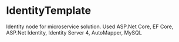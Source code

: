 # IdentityTemplate
Identity node for microservice solution.  Used ASP.Net Core, EF Core, ASP.Net Identity, Identity Server 4, AutoMapper, MySQL   
